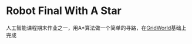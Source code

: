 # Robot Final With A Star
人工智能课程期末作业之一，用A*算法做一个简单的寻路，在[GridWorld](http://horstmann.com/gridworld/)基础上完成
